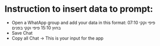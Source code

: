 # Instruction to insert data to prompt:
- Open a WhatApp group and add your data in this format:
07:10 פיפי וקקי בחוץ
15:10 פיפי וקקי בפנים
- Save Chat
- Copy all Chat -> This is your input for the app
